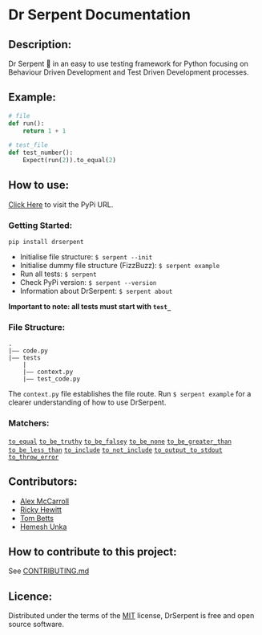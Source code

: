 # Dr Serpent Documentation

## Description:
Dr Serpent 🐍 in an easy to use testing framework for Python focusing on Behaviour Driven Development and Test Driven Development processes.

## Example:

```python
# file
def run():
    return 1 + 1

# test_file
def test_number():
    Expect(run(2)).to_equal(2)
```

## How to use:

[Click Here](https://pypi.org/project/drserpent/) to visit the PyPi URL.

### Getting Started:

`pip install drserpent`

- Initialise file structure: `$ serpent --init`
- Initialise dummy file structure (FizzBuzz): `$ serpent example`
- Run all tests: `$ serpent`
- Check PyPi version: `$ serpent --version`
- Information about DrSerpent: `$ serpent about`

**Important to note: all tests must start with `test_`**

### File Structure:

```
.
|–– code.py
|–– tests
    |
    |–– context.py
    |–– test_code.py
```

The `context.py` file establishes the file route. Run `$ serpent example` for a clearer understanding of how to use DrSerpent.


### Matchers:

[`to_equal`](https://github.com/DrSerpent/DrSerpent-Core/blob/master/DOCUMENTATION.md#to_equal)
[`to_be_truthy`](https://github.com/DrSerpent/DrSerpent-Core/blob/master/DOCUMENTATION.md#to_be_truthy)
[`to_be_falsey`](https://github.com/DrSerpent/DrSerpent-Core/blob/master/DOCUMENTATION.md#to_be_falsey)
[`to_be_none`](https://github.com/DrSerpent/DrSerpent-Core/blob/master/DOCUMENTATION.md#to_be_none)
[`to_be_greater_than`](https://github.com/DrSerpent/DrSerpent-Core/blob/master/DOCUMENTATION.md#to_be_greater_than)
[`to_be_less_than`](https://github.com/DrSerpent/DrSerpent-Core/blob/master/DOCUMENTATION.md#to_be_less_than)
[`to_include`](https://github.com/DrSerpent/DrSerpent-Core/blob/master/DOCUMENTATION.md#to_include)
[`to_not_include`](https://github.com/DrSerpent/DrSerpent-Core/blob/master/DOCUMENTATION.md#to_not_include)
[`to_output_to_stdout`](https://github.com/DrSerpent/DrSerpent-Core/blob/master/DOCUMENTATION.md#to_output_to_stdout)
[`to_throw_error`](https://github.com/DrSerpent/DrSerpent-Core/blob/master/DOCUMENTATION.md#to_throw_error)

## Contributors:
* [Alex McCarroll](https://github.com/AlexMcCarroll)
* [Ricky Hewitt](https://github.com/rewitt94)
* [Tom Betts](https://github.com/T-Betts)
* [Hemesh Unka](https://github.com/Hemesh-Unka)

## How to contribute to this project:

See [CONTRIBUTING.md](https://github.com/DrSerpent/DrSerpent-Core/blob/master/CONTRIBUTING.md)

## Licence:

Distributed under the terms of the [MIT](https://github.com/DrSerpent/DrSerpent-Core/blob/master/LICENSE.txt) license, DrSerpent is free and open source software.
